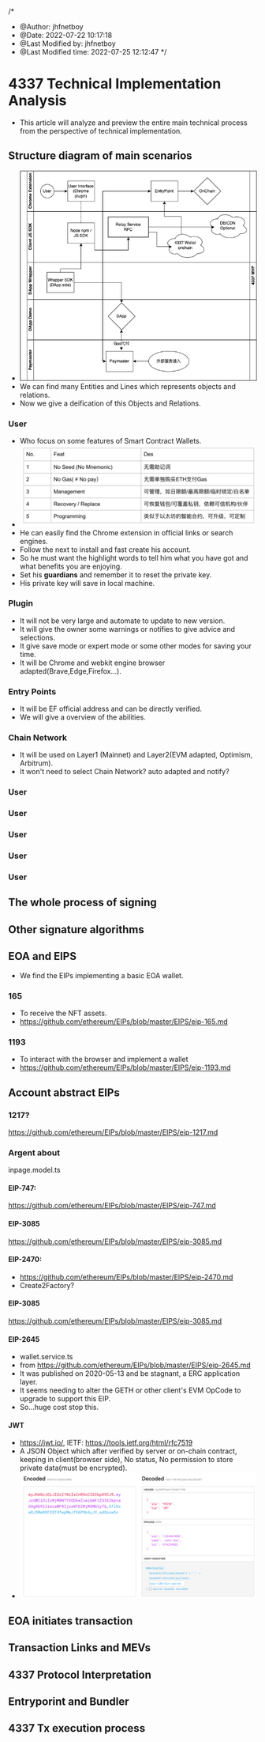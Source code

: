 /*
 * @Author: jhfnetboy 
 * @Date: 2022-07-22 10:17:18 
 * @Last Modified by: jhfnetboy
 * @Last Modified time: 2022-07-25 12:12:47
 */
  
# 4337 Technical Implementation Analysis
+ This article will analyze and preview the entire main technical process from the perspective of technical implementation.
## Structure diagram of main scenarios
+ ![architecture](4337-product-architecture.drawio.png)
+ We can find many Entities and Lines which represents objects and relations.
+ Now we give a deification of this Objects and Relations.
### User
+ Who focus on some features of Smart Contract Wallets.
+ ![features](feats.png)
+ He can easily find the Chrome extension in official links or search engines.
+ Follow the next to install and fast create his account.
+ So he must want the highlight words to tell him what you have got and what benefits you are enjoying.
+ Set his **guardians** and remember it to reset the private key.
+ His private key will save in local machine.
### Plugin
+ It will not be very large and automate to update to new version.
+ It will give the owner some warnings or notifies to give advice and selections.
+ It give save mode or expert mode or some other modes for saving your time.
+ It will be Chrome and webkit engine browser adapted(Brave,Edge,Firefox...).
### Entry Points
+ It will be EF official address and can be directly verified.
+ We will give a overview of the abilities.
### Chain Network
+ It will be used on Layer1 (Mainnet) and Layer2(EVM adapted, Optimism, Arbitrum).
+ It won't need to select Chain Network? auto adapted and notify?
### User
### User
### User
### User
### User

## The whole process of signing
## Other signature algorithms
## EOA and EIPS
+ We find the EIPs implementing a basic EOA wallet.
### 165
+ To receive the NFT assets.
+ https://github.com/ethereum/EIPs/blob/master/EIPS/eip-165.md
### 1193
+ To interact with the browser and implement a wallet
+ https://github.com/ethereum/EIPs/blob/master/EIPS/eip-1193.md
## Account abstract EIPs
### 1217?
https://github.com/ethereum/EIPs/blob/master/EIPS/eip-1217.md
### Argent about
inpage.model.ts

#### EIP-747:

https://github.com/ethereum/EIPs/blob/master/EIPS/eip-747.md

#### EIP-3085

https://github.com/ethereum/EIPs/blob/master/EIPS/eip-3085.md

#### EIP-2470:

+ https://github.com/ethereum/EIPs/blob/master/EIPS/eip-2470.md
+ Create2Factory?

#### EIP-3085

https://github.com/ethereum/EIPs/blob/master/EIPS/eip-3085.md

#### EIP-2645
+ wallet.service.ts
+ from https://github.com/ethereum/EIPs/blob/master/EIPS/eip-2645.md
+ It was published on 2020-05-13 and be stagnant, a ERC application layer.
+ It seems needing to alter the GETH or other client's EVM OpCode to upgrade to support this EIP.
+ So...huge cost stop this.

#### JWT
+ https://jwt.io/, IETF: https://tools.ietf.org/html/rfc7519
+ A JSON Object which after verified by server or on-chain contract, keeping in client(browser side), No status, No permission to store private data(must be encrypted).
+ ![JWT](jwt.png)
## EOA initiates transaction
## Transaction Links and MEVs
## 4337 Protocol Interpretation
## Entryporint and Bundler
## 4337 Tx execution process
